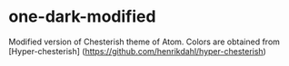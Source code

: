 # one-dark-modified

Modified version of Chesterish theme of Atom. Colors are obtained from [Hyper-chesterish] (https://github.com/henrikdahl/hyper-chesterish)
